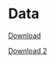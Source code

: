 # **Data**

[Download](https://1drv.ms/f/s!Av-JaqyUvEnqr6VR090JzbXKbI0brQ?e=hbRB06)


[Download 2](https://1drv.ms/f/s!Av-JaqyUvEnqrIYYbiIm_J1hlusPLA?e=n2nMCd)
